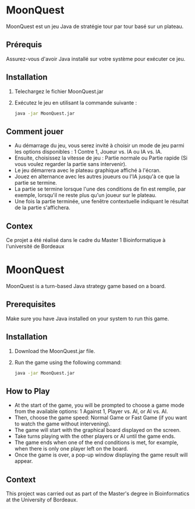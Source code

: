 # MoonQuest

MoonQuest est un jeu Java de stratégie tour par tour basé sur un plateau.

## Prérequis

Assurez-vous d'avoir Java installé sur votre système pour exécuter ce jeu.

## Installation

1. Telechargez le fichier MoonQuest.jar
2. Exécutez le jeu en utilisant la commande suivante :

    ```bash
    java -jar MoonQuest.jar
    ```

## Comment jouer

- Au démarrage du jeu, vous serez invité à choisir un mode de jeu parmi les options disponibles : 1 Contre 1, Joueur vs. IA ou IA vs. IA.
- Ensuite, choisissez la vitesse de jeu : Partie normale ou Partie rapide (Si vous voulez regarder la partie sans intervenir).
- Le jeu démarrera avec le plateau graphique affiché à l'écran.
- Jouez en alternance avec les autres joueurs ou l'IA jusqu'à ce que la partie se termine.
- La partie se termine lorsque l'une des conditions de fin est remplie, par exemple, lorsqu'il ne reste plus qu'un joueur sur le plateau.
- Une fois la partie terminée, une fenêtre contextuelle indiquant le résultat de la partie s'affichera.

## Contex

Ce projet a été réalisé dans le cadre du Master 1 Bioinformatique à l'université de Bordeaux

# MoonQuest

MoonQuest is a turn-based Java strategy game based on a board.

## Prerequisites

Make sure you have Java installed on your system to run this game.

## Installation

1. Download the MoonQuest.jar file.
2. Run the game using the following command:

    ```bash
    java -jar MoonQuest.jar
    ```

## How to Play

- At the start of the game, you will be prompted to choose a game mode from the available options: 1 Against 1, Player vs. AI, or AI vs. AI.
- Then, choose the game speed: Normal Game or Fast Game (if you want to watch the game without intervening).
- The game will start with the graphical board displayed on the screen.
- Take turns playing with the other players or AI until the game ends.
- The game ends when one of the end conditions is met, for example, when there is only one player left on the board.
- Once the game is over, a pop-up window displaying the game result will appear.

## Context

This project was carried out as part of the Master's degree in Bioinformatics at the University of Bordeaux.
